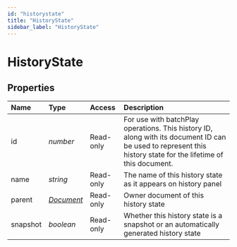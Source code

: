 ```yaml
---
id: "historystate"
title: "HistoryState"
sidebar_label: "HistoryState"
---
```


# HistoryState

## Properties

| Name | Type | Access | Description |
| :------ | :------ | :------ | :------ |
| id | *number* | Read-only | For use with batchPlay operations. This history ID, along with its document ID can be used to represent this history state for the lifetime of this document. |
| name | *string* | Read-only | The name of this history state as it appears on history panel |
| parent | [*Document*](/ps_reference/classes/Document/) | Read-only | Owner document of this history state |
| snapshot | *boolean* | Read-only | Whether this history state is a snapshot or an automatically generated history state |

